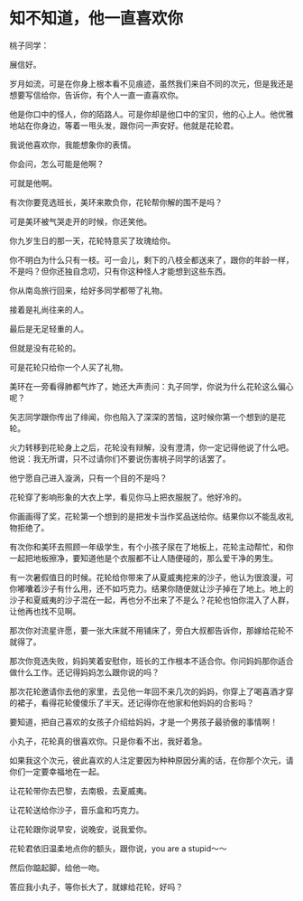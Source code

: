 # 知不知道，他一直喜欢你

桃子同学： 

展信好。 

岁月如流，可是在你身上根本看不见痕迹，虽然我们来自不同的次元，但是我还是想要写信给你，告诉你，有个人一直一直喜欢你。 

他是你口中的怪人，你的陌路人。可是你却是他口中的宝贝，他的心上人。他优雅地站在你身边，等着一甩头发，跟你问一声安好。他就是花轮君。 

我说他喜欢你，我能想象你的表情。 

你会问，怎么可能是他啊？ 

可就是他啊。 

有次你要竞选班长，美环来欺负你，花轮帮你解的围不是吗？ 

可是美环被气哭走开的时候，你还笑他。 

你九岁生日的那一天，花轮特意买了玫瑰给你。 

你不明白为什么只有一枝。可一会儿，剩下的八枝全都送来了，跟你的年龄一样，不是吗？但你还独自念叨，只有你这种怪人才能想到这些东西。 

你从南岛旅行回来，给好多同学都带了礼物。 

接着是礼尚往来的人。 

最后是无足轻重的人。 

但就是没有花轮的。 

可是花轮只给你一个人买了礼物。 

美环在一旁看得肺都气炸了，她还大声责问：丸子同学，你说为什么花轮这么偏心呢？ 

矢志同学跟你传出了绯闻，你也陷入了深深的苦恼，这时候你第一个想到的是花轮。 

火力转移到花轮身上之后，花轮没有辩解，没有澄清，你一定记得他说了什么吧。他说：我无所谓，只不过请你们不要说伤害桃子同学的话罢了。 

他宁愿自己进入漩涡，只有一个目的不是吗？ 

花轮穿了影响形象的大衣上学，看见你马上把衣服脱了。他好冷的。 

你画画得了奖，花轮第一个想到的是把发卡当作奖品送给你。结果你以不能乱收礼物拒绝了。 

有次你和美环去照顾一年级学生，有个小孩子尿在了地板上，花轮主动帮忙，和你一起把地板擦净，要知道他是个衣服都不让人随便碰的，那么爱干净的男生。 

有一次暑假值日的时候。花轮给你带来了从夏威夷挖来的沙子，他认为很浪漫，可你嘟囔着沙子有什么用，还不如巧克力。结果你随便就让沙子掉在了地上。地上的沙子和夏威夷的沙子混在一起，再也分不出来了不是么？花轮也怕你混入了人群，让他再也找不见啊。 

那次你对流星许愿，要一张大床就不用铺床了，旁白大叔都告诉你，那嫁给花轮不就得了。 

那次你竞选失败，妈妈笑着安慰你，班长的工作根本不适合你。你问妈妈那你适合做什么工作。还记得妈妈怎么跟你说的吗？ 

那次花轮邀请你去他的家里，去见他一年回不来几次的妈妈，你穿上了喝喜酒才穿的裙子，看得花轮傻傻乐了半天。还记得你在他家和他妈妈的合影吗？ 

要知道，把自己喜欢的女孩子介绍给妈妈，才是一个男孩子最骄傲的事情啊！ 

小丸子，花轮真的很喜欢你。只是你看不出，我好着急。 

如果我这个次元，彼此喜欢的人注定要因为种种原因分离的话，在你那个次元，请你们一定要幸福地在一起。 

让花轮带你去巴黎，去南极，去夏威夷。 

让花轮送给你沙子，音乐盒和巧克力。 

让花轮跟你说早安，说晚安，说我爱你。 

花轮君依旧温柔地点你的额头，跟你说，you are a stupid～～ 

然后你踮起脚，给他一吻。 

答应我小丸子，等你长大了，就嫁给花轮，好吗？